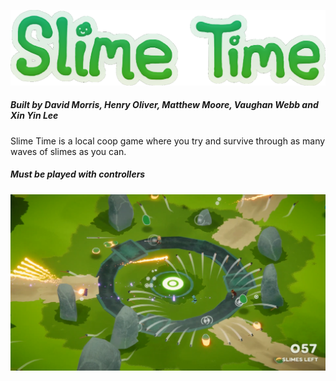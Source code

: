 ![Title](https://raw.githubusercontent.com/henry9836/SlimeTime/master/docs/title.png)
##### Built by David Morris, Henry Oliver, Matthew Moore, Vaughan Webb and Xin Yin Lee

Slime Time is a local coop game where you try and survive through as many waves of slimes as you can. 

##### Must be played with controllers

![screenshot](https://raw.githubusercontent.com/henry9836/SlimeTime/master/docs/pic.png)
